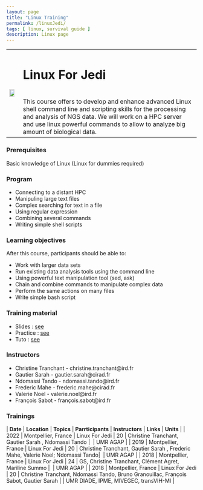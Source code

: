 ```yaml
---
layout: page
title: "Linux Training"
permalink: /linuxJedi/
tags: [ linux, survival guide ]
description: Linux page
---
```

<table class="table-contact">
<tr>
<td><img width="80%" class="img-responsive" src="{{ site.url }}/images/trainings-linux-advance.png" alt="" />
</td>
<td>
<h1> Linux For Jedi</h1><br />
This course offers to develop and enhance advanced Linux shell command line and scripting skills for the processing and analysis of NGS data. We will work on a HPC server and use linux powerful commands to allow to analyze big amount of biological data. 
</td>
</tr>
</table>

### Prerequisites
Basic knowledge of Linux (Linux for dummies required)

<div id="colonne1">
<h3>Program</h3>
<ul>
<li> Connecting to a distant HPC </li>
<li> Manipuling large text files </li>
<li> Complex searching for text in a file</li>
<li> Using regular expression</li>
<li> Combining several commands </li>
<li> Writing simple shell scripts</li>
</ul>
</div>

<div id="colonne2">
<h3>Learning objectives</h3>
After this course, participants should be able to:
<ul>
<li>Work with larger data sets</li> 
<li>Run existing data analysis tools using the command line</li>
<li>Using powerful text manipulation tool (sed, ask)</li>
<li>Chain and combine commands to manipulate complex data</li>
<li>Perform the same actions on many files</li>
<li>Write simple bash script</li>
</ul>
</div>

<div id="colonne3">
<h3>Training material</h3>
<ul>
<li>Slides : <a target="_blank" href="{{ site.url }}/files/linux/Linux-avance-2019.pdf">see</a></li>
<li>Practice : <a target="_blank" href="{{ site.url }}/linux/linuxPracticeJedi">see</a> </li>
<li>Tuto : <a target="_blank" href="{{ site.url }}/linux/linuxTuto">see</a> </li>
</ul>
</div>

<div id="nextInline" class="clearfix">
<h3>Instructors</h3>
<ul>
    <li>Christine Tranchant - christine.tranchant@ird.fr</li>
    <li>Gautier Sarah - gautier.sarah@cirad.fr</li>
    <li>Ndomassi Tando - ndomassi.tando@ird.fr </li>
    <li>Frederic Mahe - frederic.mahe@cirad.fr</li>
    <li>Valerie Noel - valerie.noel@ird.fr</li>
    <li>François Sabot - françois.sabot@ird.fr</li>
</ul>
</div>

### Trainings
 
| **Date** | **Location** | **Topics** | **Parrticipants** | **Instructors** | **Links** | **Units** |
| 2022 | Montpellier, France |  Linux For Jedi | 20 | Christine Tranchant, Gautier Sarah ,  Ndomassi Tando |  | UMR AGAP |
| 2019 | Montpellier, France |  Linux For Jedi | 20 | Christine Tranchant, Gautier Sarah , Frederic Mahe, Valerie Noel; Ndomassi Tando|  | UMR AGAP |
| 2018 | Montpellier, France |  Linux For Jedi | 24 | GS, Christine Tranchant, Clément Agret, Mariline Summo |  | UMR AGAP |
| 2018 | Montpellier, France |  Linux For Jedi | 20 | Christine Tranchant, Ndomassi Tando, Bruno Granouillac, François Sabot, Gautier Sarah  | | UMR DIADE, IPME, MIVEGEC, transVIH-MI |
